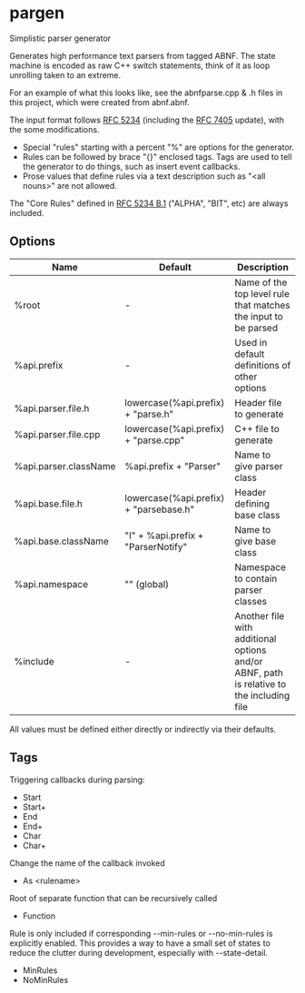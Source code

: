 <!--
Copyright Glen Knowles 2016 - 2017.
Distributed under the Boost Software License, Version 1.0.
-->

# pargen
Simplistic parser generator

Generates high performance text parsers from tagged ABNF. The state machine
is encoded as raw C++ switch statements, think of it as loop unrolling taken
to an extreme.

For an example of what this looks like, see the abnfparse.cpp & .h files in
this project, which were created from abnf.abnf.

The input format follows [RFC 5234](https://tools.ietf.org/html/rfc5234)
(including the [RFC 7405](https://tools.ietf.org/html/rfc7405) update), with
the some modifications.
- Special "rules" starting with a percent "%" are options for the generator.
- Rules can be followed by brace "{}" enclosed tags. Tags are used to tell
  the generator to do things, such as insert event callbacks.
- Prose values that define rules via a text description such as "\<all nouns>"
  are not allowed.

The "Core Rules" defined in [RFC 5234 B.1](https://tools.ietf.org/html/rfc5234#appendix-B.1)
("ALPHA", "BIT", etc) are always included.

## Options

| Name | Default | Description |
|------|---------|-------------|
| %root | - | Name of the top level rule that matches the input to be parsed |
| %api.prefix | - | Used in default definitions of other options |
| %api.parser.file.h | lowercase(%api.prefix) + "parse.h" | Header file to generate |
| %api.parser.file.cpp | lowercase(%api.prefix) + "parse.cpp" | C++ file to generate |
| %api.parser.className | %api.prefix + "Parser" | Name to give parser class |
| %api.base.file.h | lowercase(%api.prefix) + "parsebase.h" | Header defining base class |
| %api.base.className | "I" + %api.prefix + "ParserNotify" | Name to give base class |
| %api.namespace | "" (global) | Namespace to contain parser classes |
| %include | - | Another file with additional options and/or ABNF, path is relative to the including file |

All values must be defined either directly or indirectly via their defaults.

## Tags

Triggering callbacks during parsing:
- Start
- Start+
- End
- End+
- Char
- Char+

Change the name of the callback invoked
- As \<rulename>

Root of separate function that can be recursively called
- Function

Rule is only included if corresponding --min-rules or --no-min-rules is
explicitly enabled. This provides a way to have a small set of states to
reduce the clutter during development, especially with --state-detail.
- MinRules
- NoMinRules
